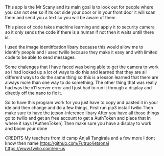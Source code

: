 This app is the Mr Scany and its main goal is to look out for people where you can not see so if its out side your door or in your front door it will scan them and send you a text so you will be aware of them.

This piece of code takes machine learning and apply it to security camera so it only sends the code if there is a human if not then it waits untill there is.

I used the image identitfcation libary because this would allow me to identify people and I used twillo because they make it easy and with limited code to be able to send messages.

Some chalenges that I have faced was being able to get the camera to work so I had looked up a lot of ways to do this and learned that they are all different ways to do the same thing so this is a lesson learned that there are always more than one way to do something. The other thing that was really had was the x11 server error and I just had to run it through a display and directly off the nano to fix it.

So to have this program work for you just have to copy and pasted it in your ide and then change and do a few things,
  First run
    pip3 install twilio
  Then make sure to have the jetson-inference libary
  After you have all those things go to twilio and get an free account to get a AuthToken and place that in where it says [AuthenToken] 
  Then make sure you have a display to work and boom your done

CREDITS
My teachers from id camp
  Anjali Tangirala
  and a few more I dont know then name
https://github.com/Futruo/jetsonai
https://www.twilio.com/en-us
